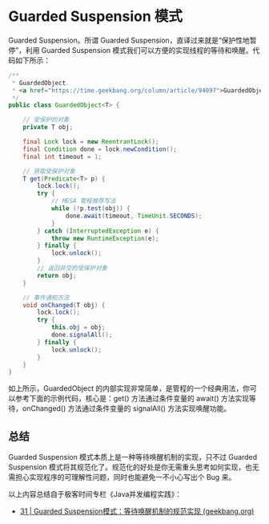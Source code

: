# Guarded Suspension 模式

Guarded Suspension。所谓 Guarded Suspension，直译过来就是“保护性地暂停”，利用 Guarded Suspension 模式我们可以方便的实现线程的等待和唤醒。代码如下所示：

```java
/**
 * GuardedObject.
 * <a href="https://time.geekbang.org/column/article/94097">GuardedObject</a>
 */
public class GuardedObject<T> {

    // 受保护的对象
    private T obj;

    final Lock lock = new ReentrantLock();
    final Condition done = lock.newCondition();
    final int timeout = 1;

    // 获取受保护对象
    T get(Predicate<T> p) {
        lock.lock();
        try {
            // MESA 管程推荐写法
            while (!p.test(obj)) {
                done.await(timeout, TimeUnit.SECONDS);
            }
        } catch (InterruptedException e) {
            throw new RuntimeException(e);
        } finally {
            lock.unlock();
        }
        // 返回非空的受保护对象
        return obj;
    }

    // 事件通知方法
    void onChanged(T obj) {
        lock.lock();
        try {
            this.obj = obj;
            done.signalAll();
        } finally {
            lock.unlock();
        }
    }
}
```

如上所示，GuardedObject 的内部实现非常简单，是管程的一个经典用法，你可以参考下面的示例代码，核心是：get() 方法通过条件变量的 await() 方法实现等待，onChanged() 方法通过条件变量的 signalAll() 方法实现唤醒功能。

## 总结

Guarded Suspension 模式本质上是一种等待唤醒机制的实现，只不过 Guarded Suspension 模式将其规范化了。规范化的好处是你无需重头思考如何实现，也无需担心实现程序的可理解性问题，同时也能避免一不小心写出个 Bug 来。

以上内容总结自于极客时间专栏《Java并发编程实践》：

- [31 | Guarded Suspension模式：等待唤醒机制的规范实现 (geekbang.org)](https://time.geekbang.org/column/article/94097)